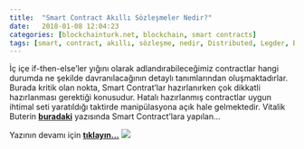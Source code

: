 ```yaml
---
title:  "Smart Contract Akıllı Sözleşmeler Nedir?"
date:   2018-01-08 12:04:23
categories: [blockchainturk.net, blockchain, smart contracts]
tags: [smart, contract, akıllı, sözleşme, nedir, Distributed, Legder, Blockchain, Bitcoin, utxo, Block, Mehmet Cem Yücel, Mehmet, Cem, Yucel, Yücel, blockchainturk, blockchainturk.net]
---
```


İç içe if-then-else’ler yığını olarak adlandırabileceğimiz contractlar hangi durumda ne şekilde davranılacağının detaylı tanımlarından oluşmaktadırlar. Burada kritik olan nokta, Smart Contrat’lar hazırlanırken çok dikkatli hazırlanması gerektiği konusudur. Hatalı hazırlanmış contractlar uygun ihtimal seti yaratıldığı taktirde manipülasyona açık hale gelmektedir. Vitalik Buterin <a style="font-weight:bold" href="https://blog.ethereum.org/2016/06/19/thinking-smart-contract-security/?utm_source=mehmetcemyucel.com&utm_medium=refferal&utm_campaign=blog" target="_blank">buradaki</a> yazısında Smart Contract’lara yapılan...

Yazının devamı için 
<a style="font-weight:bold" href="https://medium.com/blockchainturk/e25f5c3b5022?utm_source=mehmetcemyucel.com&utm_medium=refferal&utm_campaign=blog" target="_blank">tıklayın...</a>
![](https://cdn-images-1.medium.com/max/800/1*mn7YQ-djF1q_lFiQTx4V0Q.jpeg)
